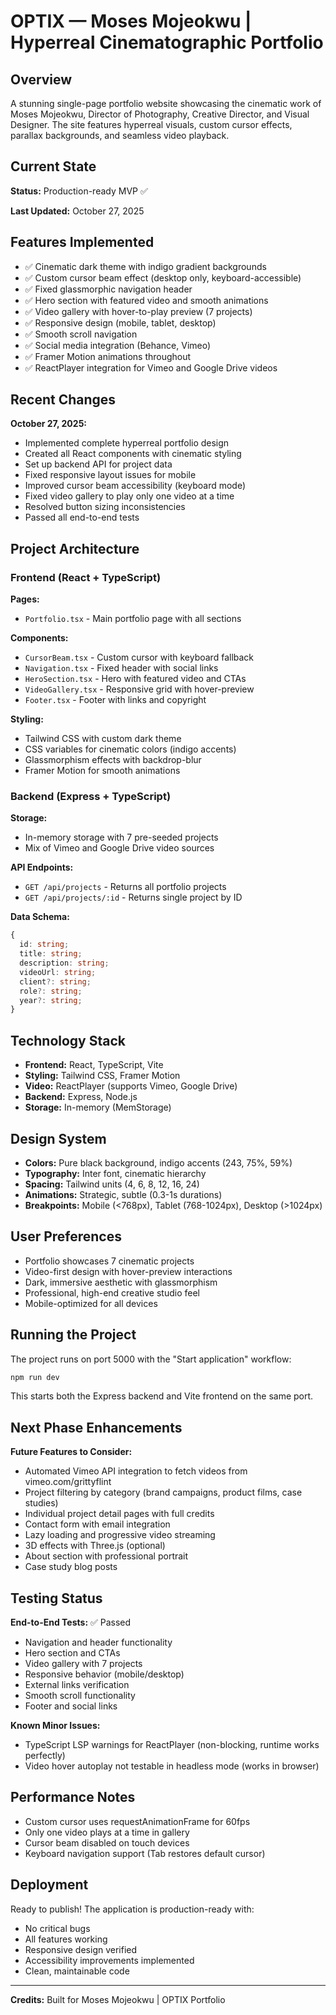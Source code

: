 # OPTIX — Moses Mojeokwu | Hyperreal Cinematographic Portfolio

## Overview
A stunning single-page portfolio website showcasing the cinematic work of Moses Mojeokwu, Director of Photography, Creative Director, and Visual Designer. The site features hyperreal visuals, custom cursor effects, parallax backgrounds, and seamless video playback.

## Current State
**Status:** Production-ready MVP ✅

**Last Updated:** October 27, 2025

## Features Implemented
- ✅ Cinematic dark theme with indigo gradient backgrounds
- ✅ Custom cursor beam effect (desktop only, keyboard-accessible)
- ✅ Fixed glassmorphic navigation header
- ✅ Hero section with featured video and smooth animations
- ✅ Video gallery with hover-to-play preview (7 projects)
- ✅ Responsive design (mobile, tablet, desktop)
- ✅ Smooth scroll navigation
- ✅ Social media integration (Behance, Vimeo)
- ✅ Framer Motion animations throughout
- ✅ ReactPlayer integration for Vimeo and Google Drive videos

## Recent Changes
**October 27, 2025:**
- Implemented complete hyperreal portfolio design
- Created all React components with cinematic styling
- Set up backend API for project data
- Fixed responsive layout issues for mobile
- Improved cursor beam accessibility (keyboard mode)
- Fixed video gallery to play only one video at a time
- Resolved button sizing inconsistencies
- Passed all end-to-end tests

## Project Architecture

### Frontend (React + TypeScript)
**Pages:**
- `Portfolio.tsx` - Main portfolio page with all sections

**Components:**
- `CursorBeam.tsx` - Custom cursor with keyboard fallback
- `Navigation.tsx` - Fixed header with social links
- `HeroSection.tsx` - Hero with featured video and CTAs
- `VideoGallery.tsx` - Responsive grid with hover-preview
- `Footer.tsx` - Footer with links and copyright

**Styling:**
- Tailwind CSS with custom dark theme
- CSS variables for cinematic colors (indigo accents)
- Glassmorphism effects with backdrop-blur
- Framer Motion for smooth animations

### Backend (Express + TypeScript)
**Storage:**
- In-memory storage with 7 pre-seeded projects
- Mix of Vimeo and Google Drive video sources

**API Endpoints:**
- `GET /api/projects` - Returns all portfolio projects
- `GET /api/projects/:id` - Returns single project by ID

**Data Schema:**
```typescript
{
  id: string;
  title: string;
  description: string;
  videoUrl: string;
  client?: string;
  role?: string;
  year?: string;
}
```

## Technology Stack
- **Frontend:** React, TypeScript, Vite
- **Styling:** Tailwind CSS, Framer Motion
- **Video:** ReactPlayer (supports Vimeo, Google Drive)
- **Backend:** Express, Node.js
- **Storage:** In-memory (MemStorage)

## Design System
- **Colors:** Pure black background, indigo accents (243, 75%, 59%)
- **Typography:** Inter font, cinematic hierarchy
- **Spacing:** Tailwind units (4, 6, 8, 12, 16, 24)
- **Animations:** Strategic, subtle (0.3-1s durations)
- **Breakpoints:** Mobile (<768px), Tablet (768-1024px), Desktop (>1024px)

## User Preferences
- Portfolio showcases 7 cinematic projects
- Video-first design with hover-preview interactions
- Dark, immersive aesthetic with glassmorphism
- Professional, high-end creative studio feel
- Mobile-optimized for all devices

## Running the Project
The project runs on port 5000 with the "Start application" workflow:
```bash
npm run dev
```

This starts both the Express backend and Vite frontend on the same port.

## Next Phase Enhancements
**Future Features to Consider:**
- Automated Vimeo API integration to fetch videos from vimeo.com/grittyflint
- Project filtering by category (brand campaigns, product films, case studies)
- Individual project detail pages with full credits
- Contact form with email integration
- Lazy loading and progressive video streaming
- 3D effects with Three.js (optional)
- About section with professional portrait
- Case study blog posts

## Testing Status
**End-to-End Tests:** ✅ Passed
- Navigation and header functionality
- Hero section and CTAs
- Video gallery with 7 projects
- Responsive behavior (mobile/desktop)
- External links verification
- Smooth scroll functionality
- Footer and social links

**Known Minor Issues:**
- TypeScript LSP warnings for ReactPlayer (non-blocking, runtime works perfectly)
- Video hover autoplay not testable in headless mode (works in browser)

## Performance Notes
- Custom cursor uses requestAnimationFrame for 60fps
- Only one video plays at a time in gallery
- Cursor beam disabled on touch devices
- Keyboard navigation support (Tab restores default cursor)

## Deployment
Ready to publish! The application is production-ready with:
- No critical bugs
- All features working
- Responsive design verified
- Accessibility improvements implemented
- Clean, maintainable code

---
**Credits:** Built for Moses Mojeokwu | OPTIX Portfolio

